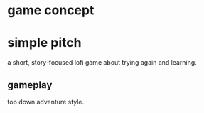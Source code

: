 # game concept

# simple pitch
a short, story-focused lofi game about trying again and learning.
## gameplay
top down adventure style. 
